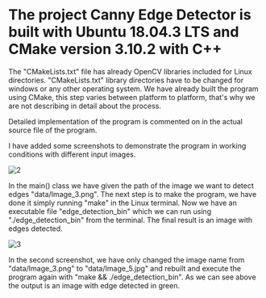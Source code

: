 # The project Canny Edge Detector is built with Ubuntu 18.04.3 LTS and CMake version 3.10.2 with C++

The "CMakeLists.txt" file has already OpenCV libraries included for Linux directories. "CMakeLists.txt" library directories have to be changed for windows or any other operating system. We have already built the program using CMake, this step varies between platform to platform, that's why we are not describing in detail about the process.

Detailed implementation of the program is commented on in the actual source file of the program.

I have added some screenshots to demonstrate the program in working conditions with different input images.


![2](https://user-images.githubusercontent.com/55370357/72447378-86e53d00-37b5-11ea-9fe9-0b3366999370.png)

In the main() class we have given the path of the image we want to detect edges "data/Image_3.png". The next step is to make the program, we have done it simply running "make" in the Linux terminal. Now we have an executable file "edge_detection_bin" which we can run using "./edge_detection_bin" from the terminal. The final result is an image with edges detected.


![3](https://user-images.githubusercontent.com/55370357/72447387-89e02d80-37b5-11ea-825e-184b6073c3b5.png)

In the second screenshot, we have only changed the image name from "data/Image_3.png" to "data/Image_5.jpg" and rebuilt and execute the program again with "make && ./edge_detection_bin". As we can see above the output is an image with edge detected in green.
